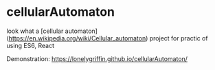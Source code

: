 # cellularAutomaton
look what a [cellular automaton] (https://en.wikipedia.org/wiki/Cellular_automaton)
project for practic of using ES6, React

Demonstration: https://lonelygriffin.github.io/cellularAutomaton/
